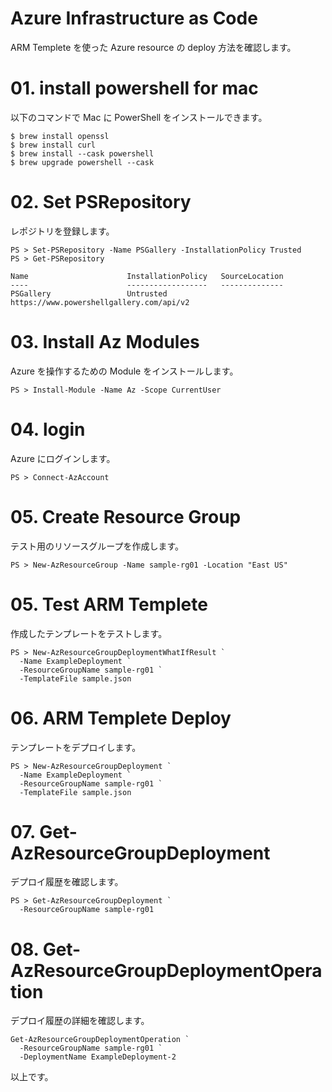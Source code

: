 # Azure Infrastructure as Code
ARM Templete を使った Azure resource の deploy 方法を確認します。


# 01. install powershell for mac
以下のコマンドで Mac に PowerShell をインストールできます。
```
$ brew install openssl
$ brew install curl
$ brew install --cask powershell
$ brew upgrade powershell --cask
```

# 02. Set PSRepository
レポジトリを登録します。
```
PS > Set-PSRepository -Name PSGallery -InstallationPolicy Trusted
PS > Get-PSRepository

Name                      InstallationPolicy   SourceLocation
----                      ------------------   --------------
PSGallery                 Untrusted            https://www.powershellgallery.com/api/v2
```

# 03. Install Az Modules
Azure を操作するための Module をインストールします。
```
PS > Install-Module -Name Az -Scope CurrentUser
```

# 04. login
Azure にログインします。
```
PS > Connect-AzAccount
```

# 05. Create Resource Group
テスト用のリソースグループを作成します。
```
PS > New-AzResourceGroup -Name sample-rg01 -Location "East US"
```

# 05. Test ARM Templete
作成したテンプレートをテストします。
```
PS > New-AzResourceGroupDeploymentWhatIfResult `
  -Name ExampleDeployment `
  -ResourceGroupName sample-rg01 `
  -TemplateFile sample.json
```

# 06. ARM Templete Deploy
テンプレートをデプロイします。
```
PS > New-AzResourceGroupDeployment `
  -Name ExampleDeployment `
  -ResourceGroupName sample-rg01 `
  -TemplateFile sample.json
```

# 07. Get-AzResourceGroupDeployment
デプロイ履歴を確認します。
```
PS > Get-AzResourceGroupDeployment `
  -ResourceGroupName sample-rg01 
```

# 08. Get-AzResourceGroupDeploymentOperation
デプロイ履歴の詳細を確認します。
```
Get-AzResourceGroupDeploymentOperation `
  -ResourceGroupName sample-rg01 `
  -DeploymentName ExampleDeployment-2
```

以上です。